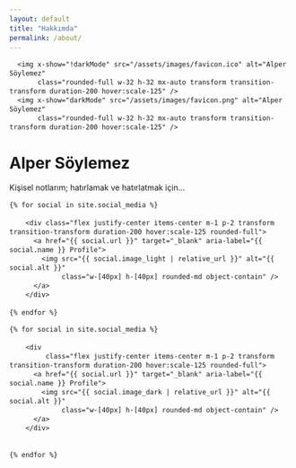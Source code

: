 ```yaml
---
layout: default
title: "Hakkımda"
permalink: /about/
---
```


<div class="w-full flow flow-row justify-center">

  <div class="mt-12 p-6 rounded-full flex justify-center">


      <img x-show="!darkMode" src="/assets/images/favicon.ico" alt="Alper Söylemez"
           class="rounded-full w-32 h-32 mx-auto transform transition-transform duration-200 hover:scale-125" />
      <img x-show="darkMode" src="/assets/images/favicon.png" alt="Alper Söylemez"
           class="rounded-full w-32 h-32 mx-auto transform transition-transform duration-200 hover:scale-125" />


  </div>

  <h1 class="mt-2 font-mono italic text-center">Alper Söylemez</h1>

  <div class="mt-2 text-sm text-center">
  <p>Kişisel notlarım; hatırlamak ve hatırlatmak için...</p>
  </div>
  <div x-show="!darkMode" class="w-full grid justify-center grid-cols-4 md:grid-cols-7   gap-x-4 p-10">

    {% for social in site.social_media %}

        <div class="flex justify-center items-center m-1 p-2 transform transition-transform duration-200 hover:scale-125 rounded-full">
          <a href="{{ social.url }}" target="_blank" aria-label="{{ social.name }} Profile">
            <img src="{{ social.image_light | relative_url }}" alt="{{ social.alt }}"
                 class="w-[40px] h-[40px] rounded-md object-contain" />
          </a>
        </div>

    {% endfor %}
  </div>
  <div x-show="darkMode" class="w-full grid  justify-center grid-cols-4 md:grid-cols-7    gap-x-4 p-10">

    {% for social in site.social_media %}

        <div
             class="flex justify-center items-center m-1 p-2 transform transition-transform duration-200 hover:scale-125 rounded-full">
          <a href="{{ social.url }}" target="_blank" aria-label="{{ social.name }} Profile">
            <img src="{{ social.image_dark | relative_url }}" alt="{{ social.alt }}"
                 class="w-[40px] h-[40px] rounded-md object-contain" />
          </a>
        </div>


    {% endfor %}

  </div>
</div>
